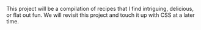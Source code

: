 This project will be a compilation of recipes that I find intriguing, delicious, or flat out fun. We will revisit this project and touch it up with CSS at a later time.